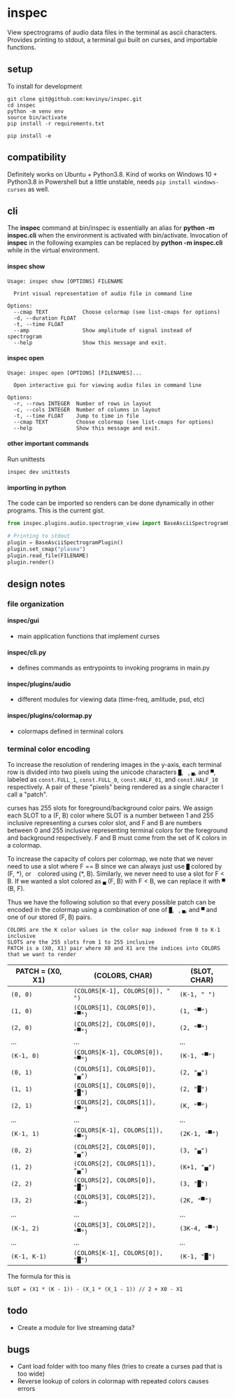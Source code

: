 # inspec
View spectrograms of audio data files in the terminal as ascii characters. Provides printing to stdout, a terminal gui built on curses, and importable functions.

## setup

To install for development

```
git clone git@github.com:kevinyu/inspec.git
cd inspec
python -m venv env
source bin/activate
pip install -r requirements.txt
```

```
pip install -e 
```

## compatibility

Definitely works on Ubuntu + Python3.8. Kind of works on Windows 10 + Python3.8 in Powershell but a little unstable, needs `pip install windows-curses` as well.

## cli

The **inspec** command at bin/inspec is essentially an alias for **python -m inspec.cli** when the environment is activated with bin/activate. Invocation of **inspec** in the following examples can be replaced by **python -m inspec.cli** while in the virtual environment.

#### inspec show
```
Usage: inspec show [OPTIONS] FILENAME

  Print visual representation of audio file in command line

Options:
  --cmap TEXT           Choose colormap (see list-cmaps for options)
  -d, --duration FLOAT
  -t, --time FLOAT
  --amp                 Show amplitude of signal instead of spectrogram
  --help                Show this message and exit.
```

#### inspec open
```
Usage: inspec open [OPTIONS] [FILENAMES]...

  Open interactive gui for viewing audio files in command line

Options:
  -r, --rows INTEGER  Number of rows in layout
  -c, --cols INTEGER  Number of columns in layout
  -t, --time FLOAT    Jump to time in file
  --cmap TEXT         Choose colormap (see list-cmaps for options)
  --help              Show this message and exit.
```

#### other important commands

Run unittests
```
inspec dev unittests
```

#### importing in python

The code can be imported so renders can be done dynamically in other programs. This is the current gist.

```python
from inspec.plugins.audio.spectrogram_view import BaseAsciiSpectrogramPlugin

# Printing to stdout
plugin = BaseAsciiSpectrogramPlugin()
plugin.set_cmap("plasma")
plugin.read_file(FILENAME)
plugin.render()
```

## design notes

### file organization

#### inspec/gui
* main application functions that implement curses

#### inspec/cli.py
* defines commands as entrypoints to invoking programs in main.py

#### inspec/plugins/audio
* different modules for viewing data (time-freq, amlitude, psd, etc)

#### inspec/plugins/colormap.py
* colormaps defined in terminal colors

### terminal color encoding

To increase the resolution of rendering images in the y-axis, each terminal row is divided into two pixels using the unicode characters `█`, ` `, `▄`, and `▀`, labeled as `const.FULL_1`, `const.FULL_0`, `const.HALF_01`, and `const.HALF_10` respectively. A pair of these "pixels" being rendered as a single character I call a "patch".

curses has 255 slots for foreground/background color pairs. We assign each SLOT to a (F, B) color where SLOT is a number between 1 and 255 inclusive representing a curses color slot, and F and B are numbers between 0 and 255 inclusive representing terminal colors for the foreground and background respectively. F and B must come from the set of K colors in a colormap.

To increase the capacity of colors per colormap, we note that we never need to use a slot where F == B since we can always just use `█` colored by (F, \*), or ` ` colored using (\*, B). Similarly, we never need to use a slot for F < B. If we wanted a slot colored as `▄` (F, B) with F < B, we can replace it with `▀` (B, F).

Thus we have the following solution so that every possible patch can be encoded in the colormap using a combination of one of `█`, ` `, `▄`, and `▀` and one of our stored (F, B) pairs.

```
COLORS are the K color values in the color map indexed from 0 to K-1 inclusive
SLOTS are the 255 slots from 1 to 255 inclusive
PATCH is a (X0, X1) pair where X0 and X1 are the indices into COLORS that we want to render
```

| PATCH = (X0, X1) | (COLORS, CHAR) | (SLOT, CHAR) |
|---|---|---|
|`(0, 0)`| `(COLORS[K-1], COLORS[0]), " ")` | `(K-1, " ")` |
|`(1, 0)`| `(COLORS[1], COLORS[0]), "▀")` | `(1, "▀")` |
|`(2, 0)`| `(COLORS[2], COLORS[0]), "▀")` | `(2, "▀")` |
|...|...|...|
|`(K-1, 0)`| `(COLORS[K-1], COLORS[0]), "▀")` | `(K-1, "▀")` |
|`(0, 1)`| `(COLORS[1], COLORS[0]), "▄")` | `(2, "▄")` |
|`(1, 1)`| `(COLORS[1], COLORS[0]), "█")` | `(2, "█")` |
|`(2, 1)`| `(COLORS[2], COLORS[1]), "▀")` | `(K, "▀")` |
|...|...|...|
|`(K-1, 1)`| `(COLORS[K-1], COLORS[1]), "▀")` | `(2K-1, "▀")` |
|`(0, 2)`| `(COLORS[2], COLORS[0]), "▄")` | `(3, "▄")` |
|`(1, 2)`| `(COLORS[2], COLORS[1]), "▄")` | `(K+1, "▄")` |
|`(2, 2)`| `(COLORS[2], COLORS[0]), "█")` | `(3, "█")` |
|`(3, 2)`| `(COLORS[3], COLORS[2]), "▀")` | `(2K, "▀")` |
|...|...|...|
|`(K-1, 2)`| `(COLORS[3], COLORS[2]), "▀")` | `(3K-4, "▀")` |
|...|...|...|
|`(K-1, K-1)`| `(COLORS[K-1], COLORS[0]), "█")` | `(K-1, "█")` |

The formula for this is

`SLOT = (X1 * (K - 1)) - (X_1 * (X_1 - 1)) // 2 + X0 - X1`

## todo

* Create a module for live streaming data?

## bugs

* Cant load folder with too many files (tries to create a curses pad that is too wide)
* Reverse lookup of colors in colormap with repeated colors causes errors

